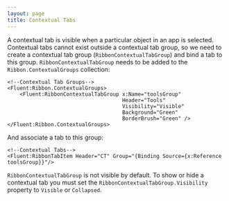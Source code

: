 ```yaml
---
layout: page
title: Contextual Tabs
---
```


A contextual tab is visible when a particular object in an app is selected. Contextual tabs cannot exist outside a contextual tab group, so we need to create a contextual tab group (`RibbonContextualTabGroup`) and bind a tab to this group. `RibbonContextualTabGroup` needs to be added to the `Ribbon.ContextualGroups` collection:

```xaml
<!--Contextual Tab Groups-->
<Fluent:Ribbon.ContextualGroups>
    <Fluent:RibbonContextualTabGroup x:Name="toolsGroup"
                                     Header="Tools" 
                                     Visibility="Visible"
                                     Background="Green" 
                                     BorderBrush="Green" />
</Fluent:Ribbon.ContextualGroups>
```

And associate a tab to this group:

```xaml
<!--Contextual Tabs-->
<Fluent:RibbonTabItem Header="CT" Group="{Binding Source={x:Reference toolsGroup}}"/>
```

`RibbonContextualTabGroup` is not visible by default. To show or hide a contextual tab you must set the `RibbonContextualTabGroup.Visibility` property to `Visible` or `Collapsed`.
